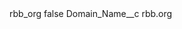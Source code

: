 <?xml version="1.0" encoding="UTF-8"?>
<CustomMetadata xmlns="http://soap.sforce.com/2006/04/metadata" xmlns:xsi="http://www.w3.org/2001/XMLSchema-instance" xmlns:xsd="http://www.w3.org/2001/XMLSchema">
    <label>rbb_org</label>
    <protected>false</protected>
    <values>
        <field>Domain_Name__c</field>
        <value xsi:type="xsd:string">rbb.org</value>
    </values>
</CustomMetadata>
